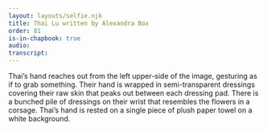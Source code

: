 ```yaml
---
layout: layouts/selfie.njk
title: Thai Lu written by Alexandra Box
order: 81
is-in-chapbook: true
audio:
transcript:
---
```


Thai’s hand reaches out from the left upper-side of the image, gesturing as if to grab something. Their hand is wrapped in semi-transparent dressings covering their raw skin that peaks out between each dressing pad. There is a bunched pile of dressings on their wrist that resembles the flowers in a corsage. Thai’s hand is rested on a single piece of plush paper towel on a white background.
